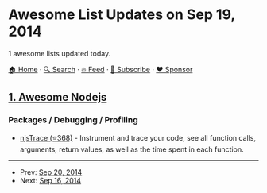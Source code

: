 # Awesome List Updates on Sep 19, 2014

1 awesome lists updated today.

[🏠 Home](/README.md) · [🔍 Search](https://www.trackawesomelist.com/search/) · [🔥 Feed](https://www.trackawesomelist.com/rss.xml) · [📮 Subscribe](https://trackawesomelist.us17.list-manage.com/subscribe?u=d2f0117aa829c83a63ec63c2f&id=36a103854c) · [❤️  Sponsor](https://github.com/sponsors/theowenyoung)



## [1. Awesome Nodejs](/content/sindresorhus/awesome-nodejs/README.md)

### Packages / Debugging / Profiling

*   [njsTrace (⭐368)](https://github.com/valyouw/njstrace) - Instrument and trace your code, see all function calls, arguments, return values, as well as the time spent in each function.

---

- Prev: [Sep 20, 2014](/content/2014/09/20/README.md)
- Next: [Sep 16, 2014](/content/2014/09/16/README.md)